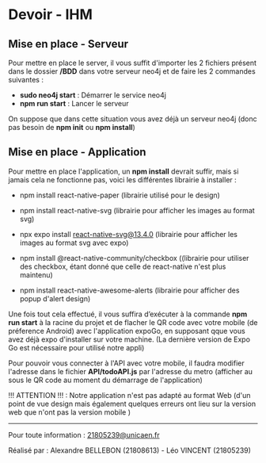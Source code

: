 # Devoir - IHM

## Mise en place - Serveur

Pour mettre en place le server, il vous suffit d'importer les 2 fichiers présent dans le dossier **/BDD** dans votre serveur neo4j et de faire les 2 commandes suivantes :
- **sudo neo4j start** : Démarrer le service neo4j
- **npm run start** : Lancer le serveur

On suppose que dans cette situation vous avez déjà un serveur neo4j (donc pas besoin de **npm init** ou **npm install**)

## Mise en place - Application

Pour mettre en place l'application, un **npm install** devrait suffir, mais si jamais cela ne fonctionne pas, voici les différentes librairie à installer :

- npm install react-native-paper (librairie utilisé pour le design)

- npm install react-native-svg (librairie pour afficher les images au format svg)

- npx expo install react-native-svg@13.4.0 (librairie pour afficher les images au format svg avec expo)

- npm install @react-native-community/checkbox ((librairie pour utiliser des checkbox, étant donné que celle de react-native n'est plus maintenu)

- npm install react-native-awesome-alerts (librairie pour afficher des popup d'alert design)
 
Une fois tout cela effectué, il vous suffira d’exécuter à la commande **npm run start** à la racine du projet et de flacher le QR code avec votre mobile (de préference Android) avec l'application expoGo, en supposant qque vous avez déjà expo d'installer sur votre machine. (La dernière version de Expo Go est nécessaire pour utilisé notre appli)

Pour pouvoir vous connecter à l'API avec votre mobile, il faudra modifier l'adresse dans le fichier **API/todoAPI.js** par l'adresse du metro (afficher au sous le QR code au moment du démarrage de l'application)


!!! ATTENTION !!! : Notre application n'est pas adapté au format Web (d'un point de vue design mais également quelques erreurs ont lieu sur la version web  que n'ont pas la version mobile )

-----

Pour toute information : 21805239@unicaen.fr 

Réalisé par : Alexandre BELLEBON (21808613) - Léo VINCENT (21805239)